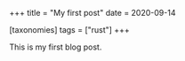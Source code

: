 +++
title = "My first post"
date = 2020-09-14

[taxonomies]
tags = ["rust"]
+++

This is my first blog post.